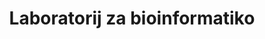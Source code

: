 ---
abbreviation: BIOLAB
bannerImg: ''
bannerText: ''
draft: false
externalLink: ''
id: 4
location: ''
projects:
- 3
- 6
- 25
- 26
- 27
- 30
- 34
- 35
- 36
- 37
- 38
- 42
- 43
- 45
- 51
- 52
- 65
- 68
- 72
- 73
- 74
- 75
- 97
- 117
- 231
- 233
- 281
- 286
- 372
- 374
- 448
- 489
- 506
- 508
- 538
- 551
- 561
- 569
summary: ''
title: Laboratorij za bioinformatiko
---